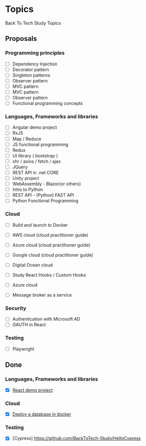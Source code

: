 # Topics
Back To Tech Study Topics

## Proposals

### Programming principles
- [ ] Dependency Injection
- [ ] Decorator pattern
- [ ] Singleton patterns
- [ ] Observer pattern
- [ ] MVC pattern
- [ ] MVC pattern
- [ ] Observer pattern
- [ ] Functional programming concepts

### Languages, Frameworks and libraries
- [ ] Angular demo project
- [ ] RxJS
- [ ] Map / Reduce
- [ ] JS functional programming
- [ ] Redux
- [ ] UI library ( bootstrap )
- [ ] xhr / axios / fetch / ajax
- [ ] JQuery
- [ ] REST API in .net CORE
- [ ] Unity project
- [ ] WebAssembly - Blazor(or others) 
- [ ] Intro to Python
- [ ] REST API - (Python) FAST API
- [ ] Python Functional Programming

### Cloud
- [ ] Build and launch to Docker
- [ ] AWS cloud (cloud practitioner guide)
- [ ] Azure cloud (cloud practitioner guide)
- [ ] Google cloud (cloud practitioner guide)
- [ ] Digital Ocean cloud
- [ ] Study React Hooks / Custom Hooks
- [ ] Azure cloud
- [ ] Message broker as a service


### Security
- [ ] Authentication with Microsoft AD
- [ ] OAUTH in React

### Testing
- [ ] Playwright

## Done
### Languages, Frameworks and libraries
- [x] [React demo project](https://github.com/BackToTech-Study/React-weather-demo)

### Cloud
- [x] [Deploy a database in docker](https://github.com/BackToTech-Study/DeployDatabaseInDocker)

### Testing
- [x] [Cypress] https://github.com/BackToTech-Study/HelloCypress
